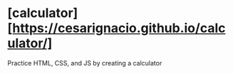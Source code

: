 # [calculator][https://cesarignacio.github.io/calculator/]
Practice HTML, CSS, and JS by creating a calculator
